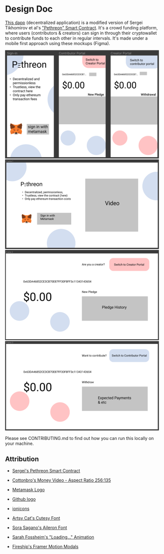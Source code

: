 # Design Doc

[This dapp](https://github.com/Chris56974/WeiBuddies) (decentralized application) is a modified version of Sergei Tikhomirov et al's ["Pethreon" Smart Contract](https://github.com/s-tikhomirov/pethreon/blob/master/pethreon.sol). It's a crowd funding platform, where users (contributors & creators) can sign in through their cryptowallet to contribute funds to each other in regular intervals. It's made under a mobile first approach using these mockups (Figma).

![Pethreon Mobile Mockup](https://github.com/Chris56974/Pethreon/blob/main/packages/frontend/public/pethreon_mobile.png)
![Pethreon Desktoe 1](https://github.com/Chris56974/Pethreon/blob/main/packages/frontend/public/pethreon_desktop_1.png)
![Pethreon Desktop 2](https://github.com/Chris56974/Pethreon/blob/main/packages/frontend/public/pethreon_desktop_2.png)
![Pethreon Desktop 3](https://github.com/Chris56974/Pethreon/blob/main/packages/frontend/public/pethreon_desktop_3.png)

Please see CONTRIBUTING.md to find out how you can run this locally on your machine.

## Attribution

- [Sergei's Pethreon Smart Contract](https://github.com/s-tikhomirov/pethreon)

- [Cottonbro's Money Video - Aspect Ratio 256:135](https://www.pexels.com/video/hands-hand-rich-green-3943965/)

- [Metamask Logo](https://github.com/MetaMask/brand-resources)

- [Github logo](https://github.com/logos)

- [ionicons](https://ionic.io/ionicons)

- [Artsy Cat's Cutesy Font](https://www.dafont.com/cutesy.font)

- [Sora Sagano's Aileron Font](https://fontsarena.com/aileron-by-sora-sagano/)

- [Sarah Fossheim's "Loading..." Animation](https://fossheim.io/writing/posts/react-text-splitting-animations/)

- [Fireship's Framer Motion Modals](https://www.youtube.com/watch?v=SuqU904ZHA4&t=576s)
